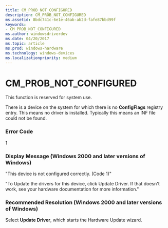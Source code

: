 ```yaml
---
title: CM_PROB_NOT_CONFIGURED
description: CM_PROB_NOT_CONFIGURED
ms.assetid: 8bdc741c-6e1e-46ab-ab2d-fafe87bbd99f
keywords:
- CM_PROB_NOT_CONFIGURED
ms.author: windowsdriverdev
ms.date: 04/20/2017
ms.topic: article
ms.prod: windows-hardware
ms.technology: windows-devices
ms.localizationpriority: medium
---
```


# CM_PROB_NOT_CONFIGURED

This function is reserved for system use.





There is a device on the system for which there is no **ConfigFlags** registry entry. This means no driver is installed. Typically this means an INF file could not be found.

### Error Code

1

### Display Message (Windows 2000 and later versions of Windows)

"This device is not configured correctly. (Code 1)"

"To Update the drivers for this device, click Update Driver. If that doesn't work, see your hardware documentation for more information."

### Recommended Resolution (Windows 2000 and later versions of Windows)

Select **Update Driver**, which starts the Hardware Update wizard.

 

 





